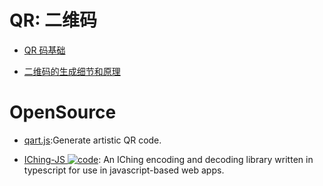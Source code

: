# QR: 二维码

- [QR 码基础](https://zhuanlan.zhihu.com/p/21463650)

- [二维码的生成细节和原理](http://coolshell.cn/articles/10590.html#jtss-tsina)

# OpenSource

- [qart.js](https://github.com/kciter/qart.js):Generate artistic QR code.

- [IChing-JS ![code](https://martrix-usa.oss-accelerate.aliyuncs.com/logo/code.svg)](https://github.com/NodleCode/Nodle-I-Ching/blob/master/README.md): An IChing encoding and decoding library written in typescript for use in javascript-based web apps.
